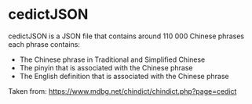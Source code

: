 # cedictJSON

cedictJSON is a JSON file that contains around 110 000 Chinese phrases each phrase contains:
* The Chinese phrase in Traditional and Simplified Chinese
* The pinyin that is associated with the Chinese phrase
* The English definition that is associated with the Chinese phrase

Taken from: https://www.mdbg.net/chindict/chindict.php?page=cedict